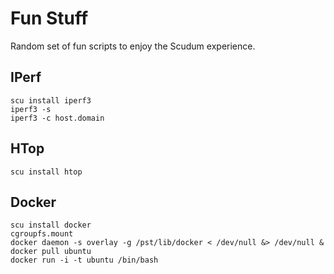# Fun Stuff

Random set of fun scripts to enjoy the Scudum experience.

## IPerf

```
scu install iperf3
iperf3 -s
iperf3 -c host.domain
```

## HTop

```
scu install htop
```

## Docker

```
scu install docker
cgroupfs.mount
docker daemon -s overlay -g /pst/lib/docker < /dev/null &> /dev/null &
docker pull ubuntu
docker run -i -t ubuntu /bin/bash
```
